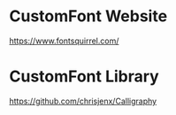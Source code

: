# CustomFont Website
https://www.fontsquirrel.com/
# CustomFont Library
https://github.com/chrisjenx/Calligraphy
